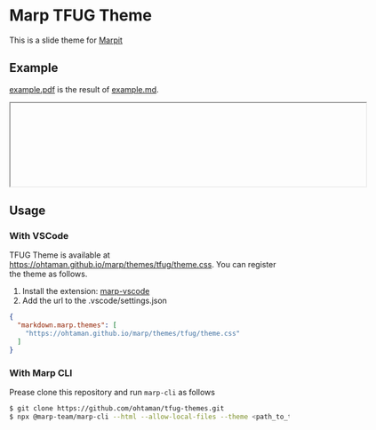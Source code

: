 # Marp TFUG Theme

This is a slide theme for [Marpit](https://github.com/marp-team/marpit)

## Example

[example.pdf](example.pdf) is the result of [example.md](example.md).

<iframe href="example.html" width="640px">
</iframe>

## Usage

### With VSCode

TFUG Theme is available at <https://ohtaman.github.io/marp/themes/tfug/theme.css>.
You can register the theme as follows.

1. Install the extension: [marp-vscode](https://github.com/marp-team/marp-vscode)
2. Add the url to the .vscode/settings.json

```json
{
  "markdown.marp.themes": [
    "https://ohtaman.github.io/marp/themes/tfug/theme.css"
  ]
}
```

### With Marp CLI

Prease clone this repository and run `marp-cli` as follows

```bash
$ git clone https://github.com/ohtaman/tfug-themes.git
$ npx @marp-team/marp-cli --html --allow-local-files --theme <path_to_the_theme.css> --pdf <path_to_the_md_file>
```
